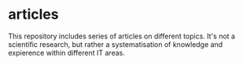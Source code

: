 # articles
This repository includes series of articles on different topics. It's
not a scientific research, but rather a systematisation of knowledge
and expierence within different IT areas.
